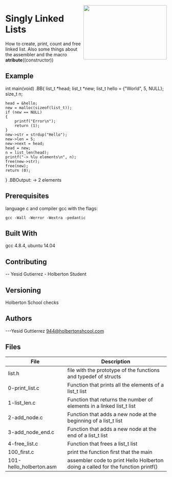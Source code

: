 <p>
<img width="260" height="170" src="https://davidjohncoleman.com/wp-djc/wp-content/uploads/2017/06/HBTN-Borderless-CMYK-Logo-Vertical-Color-Black@1200ppi-300x236.png" align="right" >
</p>





# Singly Linked Lists
How to create, print, count and free linked list. Also some things about the assembler 
and the macro __atribute__((constructor))
  
## Example
int main(void)
.BB{
    list_t *head;
    list_t *new;
    list_t hello = {"World", 5, NULL};
    size_t n;

    head = &hello;
    new = malloc(sizeof(list_t));
    if (new == NULL)
    {
        printf("Error\n");
        return (1);
    }
    new->str = strdup("Hello");
    new->len = 5;
    new->next = head;
    head = new;
    n = list_len(head);
    printf("-> %lu elements\n", n);
    free(new->str);
    free(new);
    return (0);
}
.BBOutput:
-> 2 elements

## Prerequisites
language c and compiler gcc with the flags:
```
gcc -Wall -Werror -Wextra -pedantic
```
## Built With
gcc 4.8.4, ubuntu 14.04
## Contributing

-- Yesid Gutierrez - Holberton Student                                        

## Versioning

Holberton School checks

## Authors

  
---Yesid Guttierrez  944@holbertonshcool.com                                    

## Files

| File               | Description                              |
| ------------------ | ---------------------------------------- |
| list.h 		       |file with the prototype of the functions and typedef of structs  |
| 0-print_list.c	       |Function that prints all the elements of a list_t list |
| 1-list_len.c		       |Function that returns the number of elements in a linked list_t list  |
| 2-add_node.c		       |Function that adds a new node at the beginning of a list_t list  |
| 3-add_node_end.c	       |Function that adds a new node at the end of a list_t list  |
| 4-free_list.c                |Function that frees a list_t list  |
| 100_first.c                  |print the function first that the main  |
| 101-hello_holberton.asm      |assembler code to print Hello Holberton doing a called for the function printf() |
